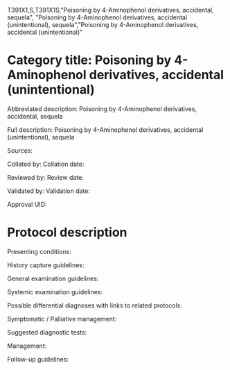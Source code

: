 T391X1,S,T391X1S,"Poisoning by 4-Aminophenol derivatives, accidental, sequela", "Poisoning by 4-Aminophenol derivatives, accidental (unintentional), sequela","Poisoning by 4-Aminophenol derivatives, accidental (unintentional)"
# Category title: Poisoning by 4-Aminophenol derivatives, accidental (unintentional)

Abbreviated description: Poisoning by 4-Aminophenol derivatives, accidental, sequela

Full description: Poisoning by 4-Aminophenol derivatives, accidental (unintentional), sequela

Sources:

Collated by:
Collation date:

Reviewed by:
Review date:

Validated by:
Validation date:

Approval UID:

# Protocol description

Presenting conditions:

History capture guidelines:

General examination guidelines:

Systemic examination guidelines:

Possible differential diagnoses with links to related protocols:

Symptomatic / Palliative management:

Suggested diagnostic tests:

Management:

Follow-up guidelines:
